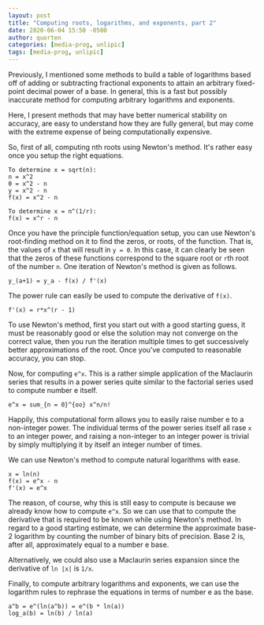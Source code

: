```yaml
---
layout: post
title: "Computing roots, logarithms, and exponents, part 2"
date: 2020-06-04 15:50 -0500
author: quorten
categories: [media-prog, unlipic]
tags: [media-prog, unlipic]
---
```


Previously, I mentioned some methods to build a table of logarithms
based off of adding or subtracting fractional exponents to attain an
arbitrary fixed-point decimal power of a base.  In general, this is a
fast but possibly inaccurate method for computing arbitrary logarithms
and exponents.

Here, I present methods that may have better numerical stability on
accuracy, are easy to understand how they are fully general, but may
come with the extreme expense of being computationally expensive.

So, first of all, computing nth roots using Newton's method.  It's
rather easy once you setup the right equations.

```
To determine x = sqrt(n):
n = x^2
0 = x^2 - n
y = x^2 - n
f(x) = x^2 - n

To determine x = n^(1/r):
f(x) = x^r - n
```

<!-- more -->

Once you have the principle function/equation setup, you can use
Newton's root-finding method on it to find the zeros, or roots, of the
function.  That is, the values of `x` that will result in `y = 0`.  In
this case, it can clearly be seen that the zeros of these functions
correspond to the square root or `r`th root of the number `n`.  One
iteration of Newton's method is given as follows.

```
y_(a+1) = y_a - f(x) / f'(x)
```

The power rule can easily be used to compute the derivative of `f(x)`.

```
f'(x) = r*x^(r - 1)
```

To use Newton's method, first you start out with a good starting
guess, it must be reasonably good or else the solution may not
converge on the correct value, then you run the iteration multiple
times to get successively better approximations of the root.  Once
you've computed to reasonable accuracy, you can stop.

Now, for computing `e^x`.  This is a rather simple application of the
Maclaurin series that results in a power series quite similar to the
factorial series used to compute number e itself.

```
e^x = sum_{n = 0}^{oo} x^n/n!
```

Happily, this computational form allows you to easily raise number e
to a non-integer power.  The individual terms of the power series
itself all rase `x` to an integer power, and raising a non-integer to
an integer power is trivial by simply multiplying it by itself an
integer number of times.

We can use Newton's method to compute natural logarithms with ease.

```
x = ln(n)
f(x) = e^x - n
f'(x) = e^x
```

The reason, of course, why this is still easy to compute is because we
already know how to compute `e^x`.  So we can use that to compute the
derivative that is required to be known while using Newton's method.
In regard to a good starting estimate, we can determine the
approximate base-2 logarithm by counting the number of binary bits of
precision.  Base 2 is, after all, approximately equal to a number e
base.

Alternatively, we could also use a Maclaurin series expansion since
the derivative of `ln |x|` is `1/x`.

Finally, to compute arbitrary logarithms and exponents, we can use the
logarithm rules to rephrase the equations in terms of number e as the
base.

```
a^b = e^(ln(a^b)) = e^(b * ln(a))
log_a(b) = ln(b) / ln(a)
```
